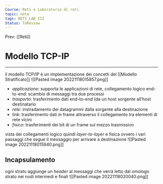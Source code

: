 ```yaml
---
Course: Reti e Laboratorio di reti
topic: nota
tags: RETI_LAB_III
Status: ToReview
---
```


Prev: [[Reti]]

# Modello TCP-IP
---
il modello TCP/IP è un implementazione dei concetti del [[Modello Stratificato]]
![[Pasted image 20221118015857.png]]
- _applicazione_: supporta le applicazioni di rete, collegamento logico end-to-end: scambio di messaggi tra due processi 
- _trasporto_: trasferimento dati end-to-end (da un host sorgente all’host destinatario 
- _rete_: instradamento dei datagrammi dalla sorgente alla destinazione 
- _link_: trasferimento dati in frame attraverso il collegamento tra elementi di rete vicini  
- _fisico_: trasferimenti dei bit di un frame sul mezzo trasmissivo


vista dei collegamenti logico quindi _layer-to-layer_ e fisica ovvero i vari passaggi che segue il messaggio per arrivare a destinazione
![[Pasted image 20221118015940.png]]

## Incapsulamento
ogni strato aggiunge un _header_ al messaggi che verrà letto dal omologo strato nei nodi intermedi e finali
![[Pasted image 20221118020040.png]]